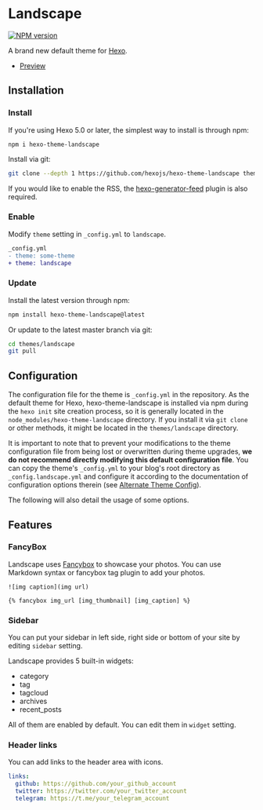 # Landscape

[![NPM version](https://badge.fury.io/js/hexo-theme-landscape.svg)](https://www.npmjs.com/package/hexo-theme-landscape)

A brand new default theme for [Hexo].

- [Preview](https://hexojs.github.io/hexo-theme-landscape/)

## Installation

### Install

If you're using Hexo 5.0 or later, the simplest way to install is through npm:

```
npm i hexo-theme-landscape
```

Install via git:

```bash
git clone --depth 1 https://github.com/hexojs/hexo-theme-landscape themes/landscape
```

If you would like to enable the RSS, the [hexo-generator-feed](https://github.com/hexojs/hexo-generator-feed) plugin is also required.

### Enable

Modify `theme` setting in `_config.yml` to `landscape`.

```diff
_config.yml
- theme: some-theme
+ theme: landscape
```

### Update

Install the latest version through npm:

```sh
npm install hexo-theme-landscape@latest
```

Or update to the latest master branch via git:

```bash
cd themes/landscape
git pull
```

## Configuration

The configuration file for the theme is `_config.yml` in the repository. As the default theme for Hexo, hexo-theme-landscape is installed via npm during the `hexo init` site creation process, so it is generally located in the `node_modules/hexo-theme-landscape` directory. If you install it via `git clone` or other methods, it might be located in the `themes/landscape` directory.

It is important to note that to prevent your modifications to the theme configuration file from being lost or overwritten during theme upgrades, **we do not recommend directly modifying this default configuration file**. You can copy the theme's `_config.yml` to your blog's root directory as `_config.landscape.yml` and configure it according to the documentation of configuration options therein (see [Alternate Theme Config](https://hexo.io/docs/configuration#Alternate-Theme-Config)).

The following will also detail the usage of some options.

## Features

### FancyBox

Landscape uses [Fancybox] to showcase your photos. You can use Markdown syntax or fancybox tag plugin to add your photos.

```
![img caption](img url)

{% fancybox img_url [img_thumbnail] [img_caption] %}
```

### Sidebar

You can put your sidebar in left side, right side or bottom of your site by editing `sidebar` setting.

Landscape provides 5 built-in widgets:

- category
- tag
- tagcloud
- archives
- recent_posts

All of them are enabled by default. You can edit them in `widget` setting.

### Header links

You can add links to the header area with icons.

```yml
links:
  github: https://github.com/your_github_account
  twitter: https://twitter.com/your_twitter_account
  telegram: https://t.me/your_telegram_account
```

[Hexo]: https://hexo.io/
[Fancybox]: https://github.com/fancyapps/fancyBox

